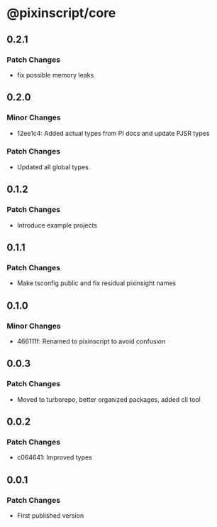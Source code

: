 # @pixinscript/core

## 0.2.1

### Patch Changes

- fix possible memory leaks

## 0.2.0

### Minor Changes

- 12ee1c4: Added actual types from PI docs and update PJSR types

### Patch Changes

- Updated all global types

## 0.1.2

### Patch Changes

- Introduce example projects

## 0.1.1

### Patch Changes

- Make tsconfig public and fix residual pixinsight names

## 0.1.0

### Minor Changes

- 466111f: Renamed to pixinscript to avoid confusion

## 0.0.3

### Patch Changes

- Moved to turborepo, better organized packages, added cli tool

## 0.0.2

### Patch Changes

- c064641: Improved types

## 0.0.1

### Patch Changes

- First published version
